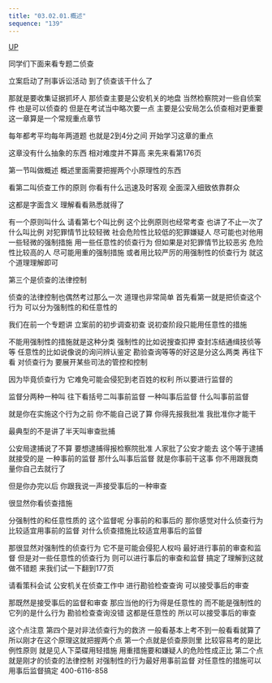 ```yaml
---
title: "03.02.01.概述"
sequence: "139"
---
```


[UP](/law/criminal-procedure-law-index.html)

同学们下面来看专题二侦查

立案启动了刑事诉讼活动
到了侦查该干什么了

那就是要收集证据抓坏人
那侦查主要是公安机关的地盘
当然检察院对一些自侦案件
也是可以侦查的
但是在考试当中略次要一点
主要是公安局怎么侦查相对更重要
这一章算是一个常规重点章节

每年都考平均每年两道题
也就是2到4分之间
开始学习这章的重点

这章没有什么抽象的东西
相对难度并不算高
来先来看第176页

第一节叫做概述
概述里面需要把握两个小原理性的东西

看第二叫侦查工作的原则
你看有什么迅速及时客观
全面深入细致依靠群众

这都是字面含义
理解看看熟悉就得了

有一个原则叫什么
请看第七个叫比例
这个比例原则也经常考查
也讲了不止一次了什么叫比例
对犯罪情节比较轻微
社会危险性比较低的犯罪嫌疑人
尽可能也对他用一些轻微的强制措施
用一些任意性的侦查行为
但如果是对犯罪情节比较恶劣
危险性比较高的人
尽可能用重的强制措施
或者用比较严厉的用强制性的侦查行为
就这个道理理解即可

第三个是侦查的法律控制

侦查的法律控制也偶然考过那么一次
道理也非常简单
首先看第一就是把侦查这个行为
可以分为强制性的和任意性的

我们在前一个专题讲
立案前的初步调查初查
说初查阶段只能用任意性的措施

不能用强制性的措施就是这种分类
强制性的比如说搜查扣押
查封冻结通缉技侦等等
任意性的比如说像说的询问辨认鉴定
勘验查询等等的好这是分这么两类
再往下看
对侦查行为
要展开某些司法的管控和控制

因为毕竟侦查行为
它难免可能会侵犯到老百姓的权利
所以要进行监督的

监督分两种一种叫
往下看括号二叫事前监督
一种叫事后监督
什么叫事前监督

就是你在实施这个行为之前
你不能自己说了算
你得先报我批准
我批准你才能干

最典型的不是讲了半天叫审查批捕

公安局逮捕说了不算
要想逮捕得报检察院批准
人家批了公安才能去
这个等于逮捕就接受的是
一种事前的监督
那什么叫事后监督
就是你事前干这事
你不用跟我商量你自己去就行了

但是你办完以后
你跟我说一声接受事后的一种审查

很显然你看侦查措施

分强制性的和任意性质的
这个监督呢
分事前的和事后的
那你感觉对什么侦查行为
比较适宜用事前的监督
对什么侦查措施比较适宜用事后的监督

那很显然对强制性的侦查行为
它不是可能会侵犯人权吗
最好进行事前的审查和监督
但是对一些任意性的侦查行为
则可以进行事后的审查和监督
搞定了理解到这就做不错题
来我们试一下翻到177页

请看策科会试
公安机关在侦查工作中
进行勘验检查查询
可以接受事后的审查

那既然是接受事后的监督和审查
那应当他的行为得是任意性的
而不能是强制性的
它列的是什么行为
勘验检查查询没错
这都是任意性的
所以可以接受事后的审查

这个点注意
第四个是对非法侦查行为的救济
一般看基本上考不到一般看看就算了
所以刚才在这个原理这就把握两个点
第一个点就是侦查原则里
比较容易考的是比例性原则
就是见人下菜碟用轻措施
用重措施要和嫌疑人的危险性成正比
第二个点就是刚才的侦查的法律控制
对强制性的行为最好用事前监督
对任意性的措施可以用事后监督搞定
400-6116-858
